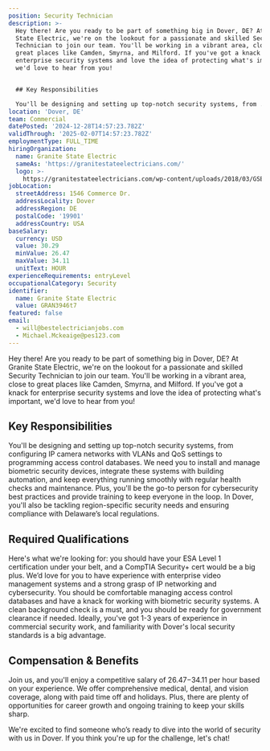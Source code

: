 ```yaml
---
position: Security Technician
description: >-
  Hey there! Are you ready to be part of something big in Dover, DE? At Granite
  State Electric, we're on the lookout for a passionate and skilled Security
  Technician to join our team. You'll be working in a vibrant area, close to
  great places like Camden, Smyrna, and Milford. If you've got a knack for
  enterprise security systems and love the idea of protecting what's important,
  we'd love to hear from you!


  ## Key Responsibilities

  You'll be designing and setting up top-notch security systems, from ...
location: 'Dover, DE'
team: Commercial
datePosted: '2024-12-28T14:57:23.782Z'
validThrough: '2025-02-07T14:57:23.782Z'
employmentType: FULL_TIME
hiringOrganization:
  name: Granite State Electric
  sameAs: 'https://granitestateelectricians.com/'
  logo: >-
    https://granitestateelectricians.com/wp-content/uploads/2018/03/GSE-2c-Logo-4.jpg
jobLocation:
  streetAddress: 1546 Commerce Dr.
  addressLocality: Dover
  addressRegion: DE
  postalCode: '19901'
  addressCountry: USA
baseSalary:
  currency: USD
  value: 30.29
  minValue: 26.47
  maxValue: 34.11
  unitText: HOUR
experienceRequirements: entryLevel
occupationalCategory: Security
identifier:
  name: Granite State Electric
  value: GRAN3946t7
featured: false
email:
  - will@bestelectricianjobs.com
  - Michael.Mckeaige@pes123.com
---
```




Hey there! Are you ready to be part of something big in Dover, DE? At Granite State Electric, we're on the lookout for a passionate and skilled Security Technician to join our team. You'll be working in a vibrant area, close to great places like Camden, Smyrna, and Milford. If you've got a knack for enterprise security systems and love the idea of protecting what's important, we'd love to hear from you!

## Key Responsibilities
You'll be designing and setting up top-notch security systems, from configuring IP camera networks with VLANs and QoS settings to programming access control databases. We need you to install and manage biometric security devices, integrate these systems with building automation, and keep everything running smoothly with regular health checks and maintenance. Plus, you'll be the go-to person for cybersecurity best practices and provide training to keep everyone in the loop. In Dover, you'll also be tackling region-specific security needs and ensuring compliance with Delaware’s local regulations. 

## Required Qualifications
Here's what we're looking for: you should have your ESA Level 1 certification under your belt, and a CompTIA Security+ cert would be a big plus. We’d love for you to have experience with enterprise video management systems and a strong grasp of IP networking and cybersecurity. You should be comfortable managing access control databases and have a knack for working with biometric security systems. A clean background check is a must, and you should be ready for government clearance if needed. Ideally, you've got 1-3 years of experience in commercial security work, and familiarity with Dover's local security standards is a big advantage.

## Compensation & Benefits
Join us, and you'll enjoy a competitive salary of $26.47-$34.11 per hour based on your experience. We offer comprehensive medical, dental, and vision coverage, along with paid time off and holidays. Plus, there are plenty of opportunities for career growth and ongoing training to keep your skills sharp. 

We're excited to find someone who’s ready to dive into the world of security with us in Dover. If you think you're up for the challenge, let's chat!